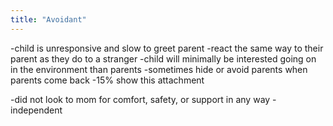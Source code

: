 ```yaml
---
title: "Avoidant"
---
```

-child is unresponsive and slow to greet parent
-react the same way to their parent as they do to a stranger
-child will minimally be interested going on in the environment than parents
-sometimes hide or avoid parents when parents come back
-15% show this attachment

-did not look to mom for comfort, safety, or support in any way
-independent

